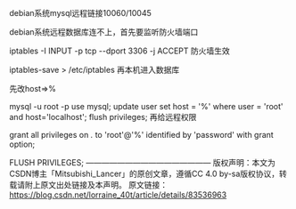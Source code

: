 debian系统mysql远程链接10060/10045

debian系统远程数据库连不上，首先要监听防火墙端口

iptables -I INPUT -p tcp --dport 3306 -j ACCEPT
防火墙生效

iptables-save > /etc/iptables
再本机进入数据库

先改host=>%

mysql -u root -p
use mysql;
update user set host = '%' where user = 'root'  and host='localhost';
flush privileges;
再给远程权限

grant all privileges on *.* to 'root'@'%' identified by 'password' with grant option; 
 
FLUSH PRIVILEGES; 
 ———————————————— 
版权声明：本文为CSDN博主「Mitsubishi_Lancer」的原创文章，遵循CC 4.0 by-sa版权协议，转载请附上原文出处链接及本声明。
原文链接：https://blog.csdn.net/lorraine_40t/article/details/83536963